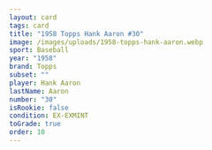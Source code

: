 ```yaml
---
layout: card
tags: card
title: "1958 Topps Hank Aaron #30"
image: /images/uploads/1958-topps-hank-aaron.webp
sport: Baseball
year: "1958"
brand: Topps
subset: ""
player: Hank Aaron
lastName: Aaron
number: "30"
isRookie: false
condition: EX-EXMINT
toGrade: true
order: 10
---
```


